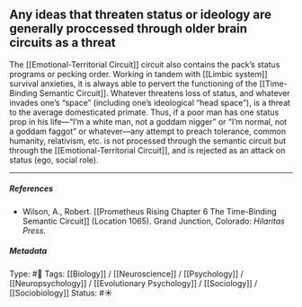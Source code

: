 ## Any ideas that threaten status or ideology are generally proccessed through older brain circuits as a threat # 

The [[Emotional-Territorial Circuit]] circuit also contains the pack’s status programs or pecking order. Working in tandem with [[Limbic system]] survival anxieties, it is always able to pervert the functioning of the [[Time-Binding Semantic Circuit]]. Whatever threatens loss of status, and whatever invades one’s “space” (including one’s ideological “head space”), is a threat to the average domesticated primate. Thus, if a poor man has one status prop in his life—“I’m a white man, not a goddam nigger” or “I’m normal, not a goddam faggot” or whatever—any attempt to preach tolerance, common humanity, relativism, etc. is not processed through the semantic circuit but through the [[Emotional-Territorial Circuit]], and is rejected as an attack on status (ego, social role).

___

##### References

- Wilson, A., Robert. [[Prometheus Rising Chapter 6 The Time-Binding Semantic Circuit]] (Location 1065). Grand Junction, Colorado: _Hilaritas Press_.

##### Metadata

Type: #🔴 
Tags: [[Biology]] / [[Neuroscience]] / [[Psychology]] / [[Neuropsychology]] / [[Evolutionary Psychology]] / [[Sociology]] / [[Sociobiology]]
Status: #☀️ 